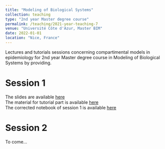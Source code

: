 ```yaml
---
title: "Modeling of Biological Systems"
collection: teaching
type: "2nd year Master degree course"
permalink: /teaching/2021-year-teaching-7
venue: "Université Côte d'Azur, Master BIM"
date: 2022-01-01
location: "Nice, France"
---
```


Lectures and tutorials sessions concerning compartimental models in epidemiology for 2nd year Master degree course in Modeling of Biological Systems by providing.

Session 1
======
The slides are available [here](http://ibalelli.github.io/files/course_material/comp_models/Slides_cours_comp_model1.pdf) <br/>
The material for tutorial part is available [here](http://ibalelli.github.io/files/course_material/comp_models/TD1.zip) <br/>
The corrected notebook of session 1 is available [here](http://ibalelli.github.io/files/course_material/comp_models/TD1/TD1_M2_modeling_epidemio.ipynb)

Session 2
======
To come...
<!---
The slides are available [here](http://ibalelli.github.io/files/course_material/comp_models/Slides_cours_comp_model2.pdf) <br/>
The material for tutorial part is available [here](http://ibalelli.github.io/files/course_material/comp_models/TD2.zip)
-->

